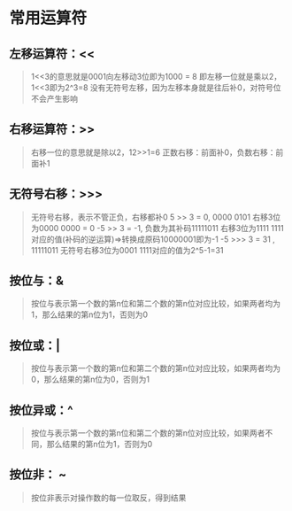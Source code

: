 # 常用运算符
## 左移运算符：<<
> 1<<3的意思就是0001向左移动3位即为1000 = 8
> 即左移一位就是乘以2，1<<3即为2^3=8
> 没有无符号左移，因为左移本身就是往后补0，对符号位不会产生影响
## 右移运算符：>>
> 右移一位的意思就是除以2，12>>1=6
> 正数右移：前面补0，负数右移：前面补1
## 无符号右移：>>>
> 无符号右移，表示不管正负，右移都补0
> 5 >> 3 = 0, 0000 0101 右移3位为0000 0000 = 0
> -5 >> 3 = -1, 负数为其补码11111011 右移3位为1111 1111对应的值(补码的逆运算)=>转换成原码10000001即为-1
> -5 >>> 3 = 31 , 11111011 无符号右移3位为0001 1111对应的值为2^5-1=31
## 按位与：&
> 按位与表示第一个数的第n位和第二个数的第n位对应比较，如果两者均为1，那么结果的第n位为1，否则为0
## 按位或：|
> 按位与表示第一个数的第n位和第二个数的第n位对应比较，如果两者均为0，那么结果的第n位为0，否则为1
## 按位异或：^
> 按位与表示第一个数的第n位和第二个数的第n位对应比较，如果两者不同，那么结果的第n位为1，否则为0
## 按位非： ~
> 按位非表示对操作数的每一位取反，得到结果

